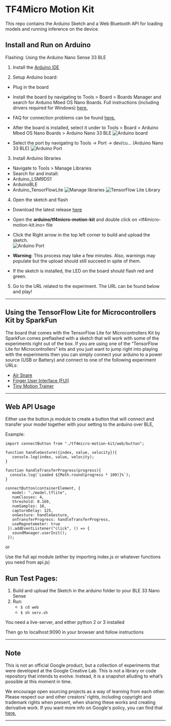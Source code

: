 # TF4Micro Motion Kit

This repo contains the Arduino Sketch and a Web Bluetooth API for loading models and running inference on the device.

## Install and Run on Arduino

Flashing: Using the Arduino Nano Sense 33 BLE

1. Install the [Arduino IDE ](https://www.arduino.cc/en/software "Arduino IDE")

2. Setup Arduino board:
-  Plug in the board
- Install the board by navigating to Tools > Board > Boards Manager and search for  Arduino Mbed OS Nano Boards. Full instructions (including drivers required for Windows) [here.](https://www.arduino.cc/en/Guide/NANO33BLESense/ "Arduino Guide")
- FAQ for connection problems can be found [here.](https://github.com/tinyMLx/appendix/blob/main/ArduinoFAQ.md "Arduino Guide") 
- After the board is installed, select it under to Tools > Board >  Arduino Mbed OS Nano Boards > Arduino Nano 33 BLE
![Arduino board](/readme_images/board.png)

- Select the port by navigating to Tools -> Port -> dev/cu... (Arduino Nano 33 BLE)
![Arduino Port](/readme_images/port.png)


3. Install Arduino libraries 
-  Navigate to Tools > Manage Libraries
- Search for and install:
- Arduino_LSM9DS1
- ArduinoBLE
- Arduino_TensorFlowLite
![Manage libraries](/readme_images/library.png)
![TensorFlow Lite Library](/readme_images/tflib.png)



4. Open the sketch and flash
- Download the latest release [here](https://github.com/googlecreativelab/tf4micro-motion-kit/releases/latest)
- Open the **arduino/tf4micro-motion-kit** <folder> and double click on <tf4micro-motion-kit.ino> file
- Click the Right arrow in the top left corner to build and upload the sketch.  
![Arduino Port](/readme_images/buttons.png)
 

- **Warning**: This process may take a few minutes. Also, warnings may populate but the upload should still succeed in spite of them.
- If the sketch is installed, the LED on the board should flash red and green. 


5. Go to the URL related to the experiment. The URL can be found below and play!

----

## Using the TensorFlow Lite for Microcontrollers Kit by SparkFun
 
The board that comes with the TensorFlow Lite for Microcontrollers Kit by SparkFun comes preflashed with a sketch that will work with some of the experiments right out of the box. If you are using one of the “TensorFlow Lite for Microcontrollers” kits and you just want to jump right into playing with the experiments then you can simply connect your arduino to a power source (USB or Battery) and connect to one of the following experiment URLs:
- [Air Snare](https://experiments.withgoogle.com/air-snare/view "Air Snare")
- [Finger User Interface (FUI)](https://experiments.withgoogle.com/finger-user-interface/view "FUI")
- [Tiny Motion Trainer](https://experiments.withgoogle.com/tiny-motion-trainer/view "Tiny Motion Trainer")
----

## Web API Usage

Either use the button.js module to create a button that will connect and transfer your model together with your setting to the arduino over BLE,

Example:
```
import connectButton from "./tf4micro-motion-kit/web/button";

function handleGesture({index, value, velocity}){
   console.log(index, value, velocity);
}

function handleTransferProgress(progress){
  console.log(`Loaded ${Math.round(progress * 100)}%`);
}

connectButton(containerElement, {
   model: "./model.tflite",
   numClasses: 4,
   threshold: 0.169,
   numSamples: 10,
   captureDelay: 125,
   onGesture: handleGesture,
   onTransferProgress: handleTransferProgress,
   useMagnetometer: true
 }).addEventListener("click", () => {
   soundManager.userInit();
 });
```
or

Use the full api module (either by importing index.js or whatever functions you need from api.js)

## Run Test Pages:
1. Build and upload the Sketch in the arduino folder to your BLE 33 Nano Sense
2. Run: 
    * `$ cd web`
    * `$ sh serv.sh`

You need a live-server, and either python 2 or 3 installed

Then go to localhost:9090 in your browser and follow instructions

----

## Note

This is not an official Google product, but a collection of experiments that were developed at the Google Creative Lab. This is not a library or code repository that intends to evolve. Instead, it is a snapshot alluding to what’s possible at this moment in time.

We encourage open sourcing projects as a way of learning from each other. Please respect our and other creators’ rights, including copyright and trademark rights when present, when sharing these works and creating derivative work. If you want more info on Google's policy, you can find that [here.](https://about.google/brand-resource-center/ "Google Brand Resource Center")

----
